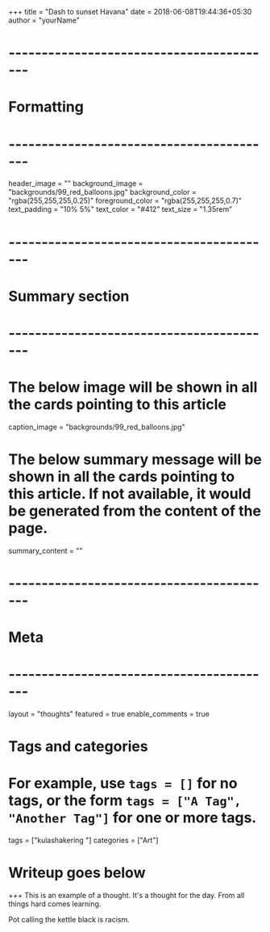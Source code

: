 +++
title = "Dash to sunset Havana"
date = 2018-06-08T19:44:36+05:30
author = "yourName"

# -----------------------------------------
# Formatting
# -----------------------------------------
header_image = ""
background_image = "backgrounds/99_red_balloons.jpg"
background_color = "rgba(255,255,255,0.25)"
foreground_color = "rgba(255,255,255,0.7)"
text_padding = "10% 5%"
text_color = "#412"
text_size = "1.35rem"
# -----------------------------------------
# Summary section
# -----------------------------------------
# The below image will be shown in all the cards pointing to this article
caption_image = "backgrounds/99_red_balloons.jpg"
# The below summary message will be shown in all the cards pointing to this article. If not available, it would be generated from the content of the page.
summary_content = ""
# -----------------------------------------
# Meta
# -----------------------------------------
layout = "thoughts"
featured = true
enable_comments = true

# Tags and categories
# For example, use `tags = []` for no tags, or the form `tags = ["A Tag", "Another Tag"]` for one or more tags.
tags = ["kulashakering "]
categories = ["Art"]

# Writeup goes below
+++
This is an example of a thought. It's a thought for the day. From all things hard comes learning.

Pot calling the kettle black is racism.